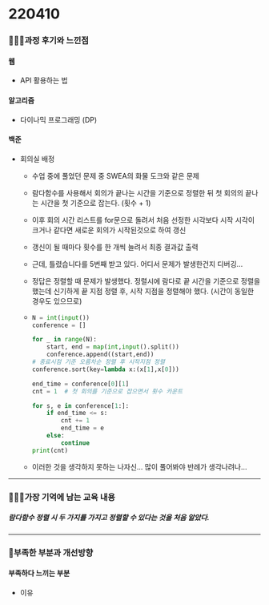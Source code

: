 # 220410

### 👨🏼‍🏫과정 후기와 느낀점

#### 웹

- API 활용하는 법



#### 알고리즘

- 다이나믹 프로그래밍 (DP)



#### 백준

- 회의실 배정

  - 수업 중에 풀었던 문제 중 SWEA의 화물 도크와 같은 문제

  - 람다함수를 사용해서 회의가 끝나는 시간을 기준으로 정렬한 뒤 첫 회의의 끝나는 시간을 첫 기준으로 잡는다. (횟수 + 1)

  - 이후 회의 시간 리스트를 for문으로 돌려서 처음 선정한 시각보다 시작 시각이 크거나 같다면 새로운 회의가 시작된것으로 하여 갱신

  - 갱신이 될 때마다 횟수를 한 개씩 늘려서 최종 결과값 출력

  - 근데, 틀렸습니다를 5번째 받고 있다. 어디서 문제가 발생한건지 디버깅...

  - 정답은 정렬할 때 문제가 발생했다. 정렬시에 람다로 끝 시간을 기준으로 정렬을 했는데 신기하게 끝 지점 정렬 후, 시작 지점을 정렬해야 했다. (시간이 동일한 경우도 있으므로)

  - ```python
    N = int(input())
    conference = []
    
    for _ in range(N):
        start, end = map(int,input().split())
        conference.append((start,end))
    # 종료시점 기준 오름차순 정렬 후 시작지점 정렬
    conference.sort(key=lambda x:(x[1],x[0]))
    
    end_time = conference[0][1]
    cnt = 1  # 첫 회의를 기준으로 잡으면서 횟수 카운트
    
    for s, e in conference[1:]:
        if end_time <= s:
            cnt += 1
            end_time = e
        else:
            continue
    print(cnt)
    ```

  - 이러한 것을 생각하지 못하는 나자신... 많이 풀어봐야 반례가 생각나려나...



---

### 💁🏼‍♂️가장 기억에 남는 교육 내용

##### 람다함수 정렬 시 두 가지를 가지고 정렬할 수 있다는 것을 처음 알았다.

---

### 💫부족한 부분과 개선방향

#### 부족하다 느끼는 부분

- 이유

